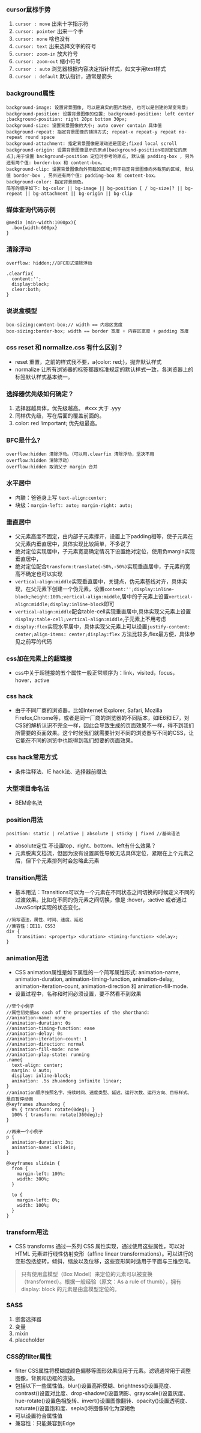 ### cursor鼠标手势
1. `cursor : move` 出来十字指示符
2. `cursor: pointer` 出来一个手
3. `cursor: none` 啥也没有
4. `cursor: text` 出来选择文字的符号
5. `cursor: zoom-in` 放大符号
6. `cursor: zoom-out` 缩小符号
7. `cursor : auto` 浏览器根据内容决定指针样式，如文字用text样式
8. `cursor : default` 默认指针，通常是箭头
### background属性
```
background-image: 设置背景图像, 可以是真实的图片路径, 也可以是创建的渐变背景;
background-position: 设置背景图像的位置; background-position: left center ;background-position: right 20px bottom 30px;
background-size: 设置背景图像的大小; auto cover contain 具体值
background-repeat: 指定背景图像的铺排方式; repeat-x repeat-y repeat no-repeat round space
background-attachment: 指定背景图像是滚动还是固定;fixed local scroll
background-origin: 设置背景图像显示的原点[background-position相对定位的原点];用于设置 background-position 定位时参考的原点, 默认值 padding-box , 另外还有两个值: border-box 和 content-box。
background-clip: 设置背景图像向外剪裁的区域;用于指定背景图像向外裁剪的区域, 默认值 border-box , 另外还有两个值: padding-box 和 content-box。
background-color: 指定背景颜色。
简写的顺序如下: bg-color || bg-image || bg-position [ / bg-size]? || bg-repeat || bg-attachment || bg-origin || bg-clip
```
### 媒体查询代码示例
```
@media (min-width:1000px){
  .box{width:600px}
}
```
### 清除浮动
```
overflow: hidden;//BFC形式清除浮动

.clearfix{
  content:'';
  display:block;
  clear:both;
}
```
### 说说盒模型
```
box-sizing:content-box;// width == 内容区宽度
box-sizing:border-box; width == border 宽度 + 内容区宽度 + padding 宽度
```
### css reset 和 normalize.css 有什么区别？
- reset 重置，之前的样式我不要，a{color: red;}，抛弃默认样式
- normalize 让所有浏览器的标签都跟标准规定的默认样式一致，各浏览器上的标签默认样式基本统一。
### 选择器优先级如何确定？
1. 选择器越具体，优先级越高。 #xxx 大于 .yyy
2. 同样优先级，写在后面的覆盖前面的。
3. color: red !important; 优先级最高。

### BFC是什么?
```
overflow:hidden 清除浮动。（可以用.clearfix 清除浮动，坚决不用 overflow:hidden 清除浮动）
overflow:hidden 取消父子 margin 合并
```
### 水平居中
- 内联：爸爸身上写 `text-align:center;`
- 块级：`margin-left: auto; margin-right: auto;`
### 垂直居中
- 父元素高度不固定，由内部子元素撑开，设置上下padding相等，使子元素在父元素内垂直居中，具体实现比较简单，不多说了
- 绝对定位实现居中，子元素宽高确定情况下设置绝对定位，使用负margin实现垂直居中，
- 绝对定位配合`transform:translate(-50%,-50%)`实现垂直居中，子元素的宽高不确定也可以实现
- `vertical-align:middle`实现垂直居中，关键点，伪元素基线对齐，具体实现，在父元素下创建一个伪元素，设置`content:'';display:inline-block;height:100%;vertical-align:middle`,居中的子元素上设置`vertical-align:middle;display:inline-block`即可
- `vertical-align:middle`配合table-cell实现垂直居中,具体实现父元素上设置`display:table-cell;vertical-align:middle`,子元素上不用考虑
- `display:flex`实现水平居中，具体实现父元素上可以设置`justify-content: center;align-items: center;display:flex`
方法比较多,flex最方便，具体参见之前写的代码
### css加在元素上的超链接
- css中关于超链接的五个属性一般正常顺序为：link，visited，focus，hover，active
### css hack
- 由于不同厂商的浏览器，比如Internet Explorer, Safari, Mozilla Firefox,Chrome等，或者是同一厂商的浏览器的不同版本，如IE6和IE7，对CSS的解析认识不完全一样，因此会导致生成的页面效果不一样，得不到我们所需要的页面效果。这个时候我们就需要针对不同的浏览器写不同的CSS，让它能在不同的浏览中也能得到我们想要的页面效果。
### css hack常用方式
- 条件注释法、IE hack法、选择器前缀法
### 大型项目命名法
- BEM命名法
### position用法
```
position: static | relative | absolute | sticky | fixed //基础语法
```
- absolute定位 不设置top、right、bottom、left有什么效果？
- 元素脱离文档流，但因为没有设置属性导致无法具体定位，紧跟在上个元素之后，但下个元素排列时会忽略此元素
### transition用法
- 基本用法：Transitions可以为一个元素在不同状态之间切换的时候定义不同的过渡效果。比如在不同的伪元素之间切换，像是 :hover，:active 或者通过JavaScript实现的状态变化。
```
//简写语法，属性、时间、速度、延迟
//兼容性：IE11，CSS3
div {
    transition: <property> <duration> <timing-function> <delay>;
}
```
### animation用法
- CSS animation属性是如下属性的一个简写属性形式: animation-name, animation-duration, animation-timing-function, animation-delay, animation-iteration-count, animation-direction 和 animation-fill-mode.
- 设置过程中，名称和时间必须设置，要不然看不到效果
```
//举个小例子
//属性初始值as each of the properties of the shorthand:
//animation-name: none
//animation-duration: 0s
//animation-timing-function: ease
//animation-delay: 0s
//animation-iteration-count: 1
//animation-direction: normal
//animation-fill-mode: none
//animation-play-state: running
.name{
  text-align: center;
  margin: 0 auto; 
  display: inline-block;
  animation: .5s zhuandong infinite linear;
}
//animation顺序按照名字、持续时间、速度类型、延迟、运行次数、运行方向、目标样式、是否暂停动画
@keyframes zhuandong {
  0% { transform: rotate(0deg); }
  100% { transform: rotate(360deg);}
}

//再来一个小例子
p {
  animation-duration: 3s;
  animation-name: slidein;
}

@keyframes slidein {
  from {
    margin-left: 100%;
    width: 300%; 
  }

  to {
    margin-left: 0%;
    width: 100%;
  }
}
```
### transform用法
- CSS transforms 通过一系列 CSS 属性实现，通过使用这些属性，可以对 HTML 元素进行线性仿射变形（affine linear transformations）。可以进行的变形包括旋转，倾斜，缩放以及位移，这些变形同时适用于平面与三维空间。
> 只有使用盒模型（Box Model）来定位的元素可以被变换（transformed）。根据一般经验（原文：As a rule of thumb），拥有 display: block 的元素是由盒模型定位的。
### SASS
1. 嵌套选择器
2. 变量
3. mixin
4. placeholder
### CSS的filter属性
- filter CSS属性将模糊或颜色偏移等图形效果应用于元素。滤镜通常用于调整图像，背景和边框的渲染。
- 包括以下一些属性值。blur()设置高斯模糊、brightness()设置亮度、contrast()设置对比度、drop-shadow()设置阴影、grayscale()设置灰度、hue-rotate()设置色相旋转、invert()设置图像翻转、opacity()设置透明度、saturate()设置饱和度、sepia()将图像转化为深褐色
- 可以设置符合属性值
- 兼容性：只能兼容到Edge
